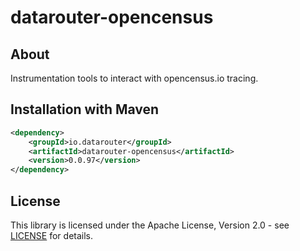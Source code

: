 # datarouter-opencensus

## About
Instrumentation tools to interact with opencensus.io tracing. 

## Installation with Maven

```xml
<dependency>
	<groupId>io.datarouter</groupId>
	<artifactId>datarouter-opencensus</artifactId>
	<version>0.0.97</version>
</dependency>
```

## License

This library is licensed under the Apache License, Version 2.0 - see [LICENSE](../LICENSE) for details.
